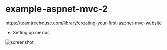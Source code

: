 ﻿# example-aspnet-mvc-2
https://teamtreehouse.com/library/creating-your-first-aspnet-mvc-website

- Setting up menus

![screenshot](https://github.com/sarn1/example-aspnet-mvc-2/blob/master/screenshot.png)
